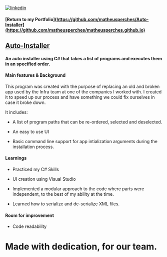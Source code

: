 [![linkedin](https://img.shields.io/badge/linkedin-0A66C2?style=for-the-badge&logo=linkedin&logoColor=white)](https://www.linkedin.com/in/matheus-perches/)

#### [Return to my Portfolio](https://github.com/matheusperches/Auto-Installer](https://github.com/matheusperches/matheusperches.github.io)


## [Auto-Installer](https://github.com/matheusperches/Auto-Installer)

#### An auto installer using C# that takes a list of programs and executes them in an specified order.

#### Main features & Background
This program was created with the purpose of replacing an old and broken app used by the Infra team at one of the companies I worked with. I created it to speed up our process and have something we could fix ourselves in case it broke down. 

It includes:

- A list of program paths that can be re-ordered, selected and deselected.

- An easy to use UI

- Basic command line support for app intialization arguments during the installation process.

#### Learnings
- Practiced my C# Skills

- UI creation using Visual Studio 

- Implemented a modular approach to the code where parts were independent, to the best of my ability at the time. 

- Learned how to serialize and de-serialize XML files. 

#### Room for improvement
- Code readability

# Made with dedication, for our team. 

